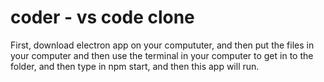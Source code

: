 # coder - vs code clone
First, download electron app on your compututer, and then put the files in your computer and then use the terminal in your computer to get in to the folder, and then type in npm start, and then this app will run.
